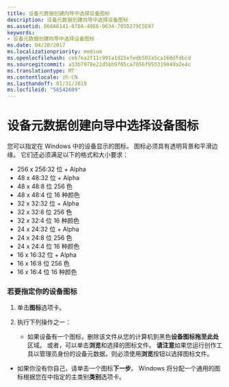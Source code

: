 ```yaml
---
title: 设备元数据创建向导中选择设备图标
description: 设备元数据创建向导中选择设备图标
ms.assetid: D66A6141-87DA-49E6-9634-705D279C5E97
keywords:
- 设备元数据创建向导中选择设备图标
ms.date: 04/20/2017
ms.localizationpriority: medium
ms.openlocfilehash: ceb7ea2f11c991a1d25efedb502a5ca160dfdbcd
ms.sourcegitcommit: a33b7978e22d5bb9f65ca7056f955319049a2e4c
ms.translationtype: MT
ms.contentlocale: zh-CN
ms.lasthandoff: 01/31/2019
ms.locfileid: "56542609"
---
```

# <a name="select-device-icon-in-the-device-metadata-authoring-wizard"></a>设备元数据创建向导中选择设备图标


您可以指定在 Windows 中的设备显示的图标。 图标必须具有透明背景和平滑边缘。 它们还必须满足以下的格式和大小要求：

-   256 x 256:32 位 + Alpha
-   48 x 48:32 位 + Alpha
-   48 x 48:8 位 256 色
-   48 x 48:4 位 16 种颜色
-   32 x 32:32 位 + Alpha
-   32 x 32:8 位 256 色
-   32 x 32:4 位 16 种颜色
-   24 x 24:32 位 + Alpha
-   24 x 24:8 位 256 色
-   24 x 24:4 位 16 种颜色
-   16 x 16:32 位 + Alpha
-   16 x 16:8 位 256 色
-   16 x 16:4 位 16 种颜色

### <a name="span-idtospecifyaniconforyourdevicespanspan-idtospecifyaniconforyourdevicespanspan-idtospecifyaniconforyourdevicespanto-specify-an-icon-for-your-device"></a><span id="To_specify_an_icon_for_your_device"></span><span id="to_specify_an_icon_for_your_device"></span><span id="TO_SPECIFY_AN_ICON_FOR_YOUR_DEVICE"></span>若要指定你的设备图标

1.  单击**图标**选项卡。
2.  执行下列操作之一：

    -   如果设备有一个图标，删除该文件从您的计算机到黑色**设备图标拖至此处**区域。 或者，可以单击**浏览**和选择的图标文件。
        **请注意**如果您运行创作工具以管理员身份的设备元数据，则必须使用**浏览**按钮以选择图标文件。




-   如果你没有你自己，请单击一个图标**下一步**。 Windows 将分配一个通用的图标根据您在中指定的主类别**类别**选项卡。










